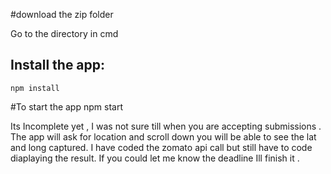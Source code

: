 #download the zip folder 

Go to the directory in cmd 

## Install the app:
`npm install`

#To start the app
npm start

Its Incomplete yet , I was not sure till when you are accepting submissions . 
The app will ask for location and scroll down you will be able to see the lat and long captured.
I have coded the zomato api call but still have to code diaplaying the result. 
If you could let me know the deadline Ill finish it . 

